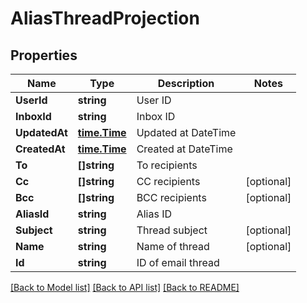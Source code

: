# AliasThreadProjection

## Properties

Name | Type | Description | Notes
------------ | ------------- | ------------- | -------------
**UserId** | **string** | User ID | 
**InboxId** | **string** | Inbox ID | 
**UpdatedAt** | [**time.Time**](time.Time) | Updated at DateTime | 
**CreatedAt** | [**time.Time**](time.Time) | Created at DateTime | 
**To** | **[]string** | To recipients | 
**Cc** | **[]string** | CC recipients | [optional] 
**Bcc** | **[]string** | BCC recipients | [optional] 
**AliasId** | **string** | Alias ID | 
**Subject** | **string** | Thread subject | [optional] 
**Name** | **string** | Name of thread | [optional] 
**Id** | **string** | ID of email thread | 

[[Back to Model list]](../README#documentation-for-models) [[Back to API list]](../README#documentation-for-api-endpoints) [[Back to README]](../README)


